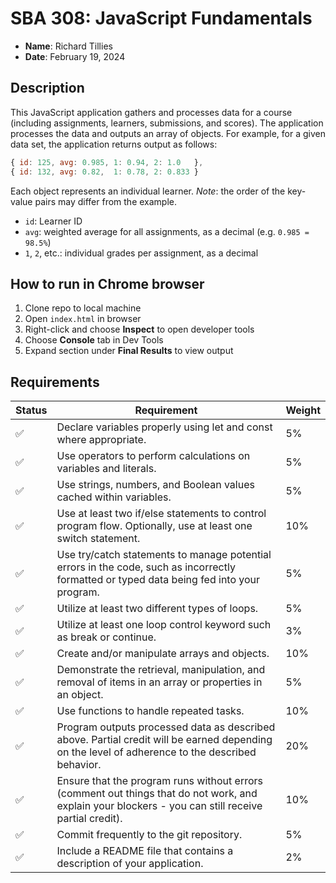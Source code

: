 # SBA 308: JavaScript Fundamentals

* **Name**: Richard Tillies
* **Date**: February 19, 2024

## Description
This JavaScript application gathers and processes data for a course (including assignments, learners, submissions, and scores). The application processes the data and outputs an array of objects. For example, for a given data set, the application returns output as follows:

```javascript
{ id: 125, avg: 0.985, 1: 0.94, 2: 1.0   },
{ id: 132, avg: 0.82,  1: 0.78, 2: 0.833 }
```

Each object represents an individual learner. *Note*: the order of the key-value pairs may differ from the example.
* `id`: Learner ID
* `avg`: weighted average for all assignments, as a decimal (e.g. `0.985 = 98.5%`)
* `1`, `2`, etc.: individual grades per assignment, as a decimal

## How to run in Chrome browser

1. Clone repo to local machine
1. Open `index.html` in browser
1. Right-click and choose **Inspect** to open developer tools
1. Choose **Console** tab in Dev Tools
1. Expand section under **Final Results** to view output

## Requirements

| Status             | Requirement                                                                                                                                          | Weight |
|--------------------|------------------------------------------------------------------------------------------------------------------------------------------------------|--------|
| :white_check_mark: | Declare variables properly using let and const where appropriate.                                                                                    | 5%     |
| :white_check_mark: | Use operators to perform calculations on variables and literals.                                                                                     | 5%     |
| :white_check_mark: | Use strings, numbers, and Boolean values cached within variables.                                                                                    | 5%     |
| :white_check_mark: | Use at least two if/else statements to control program flow. Optionally, use at least one switch statement.                                          | 10%    |
| :white_check_mark: | Use try/catch statements to manage potential errors in the code, such as incorrectly formatted or typed data being fed into your program.            | 5%     |
| :white_check_mark: | Utilize at least two different types of loops.                                                                                                       | 5%     |
| :white_check_mark: | Utilize at least one loop control keyword such as break or continue.                                                                                 | 3%     |
| :white_check_mark: | Create and/or manipulate arrays and objects.                                                                                                         | 10%    |
| :white_check_mark: | Demonstrate the retrieval, manipulation, and removal of items in an array or properties in an object.                                                | 5%     |
| :white_check_mark: | Use functions to handle repeated tasks.                                                                                                              | 10%    |
| :white_check_mark: | Program outputs processed data as described above. Partial credit will be earned depending on the level of adherence to the described behavior.      | 20%    |
| :white_check_mark: | Ensure that the program runs without errors (comment out things that do not work, and explain your blockers - you can still receive partial credit). | 10%    |
| :white_check_mark: | Commit frequently to the git repository.                                                                                                             | 5%     |
| :white_check_mark: | Include a README file that contains a description of your application.                                                                               | 2%     |
